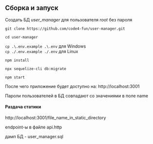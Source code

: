 ## Сборка и запуск

Создать БД *user_manager* для пользователя *root* без пароля

`git clone https://github.com/code4-fun/user-manager.git`

`cd user-manager`

`cp .\.env.example .\.env` для Windows  
`cp ./.env.example ./.env` для Linux

`npm install`

`npx sequelize-cli db:migrate`

`npm start`

После чего приложение будет доступно на: http://localhost:3001

Пароли пользователей в БД совпадают со значениями в поле name

#### Раздача статики

http://localhost:3001/file_name_in_static_directory


endpoint-ы в файле api.http

дамп БД - user_manager.sql

